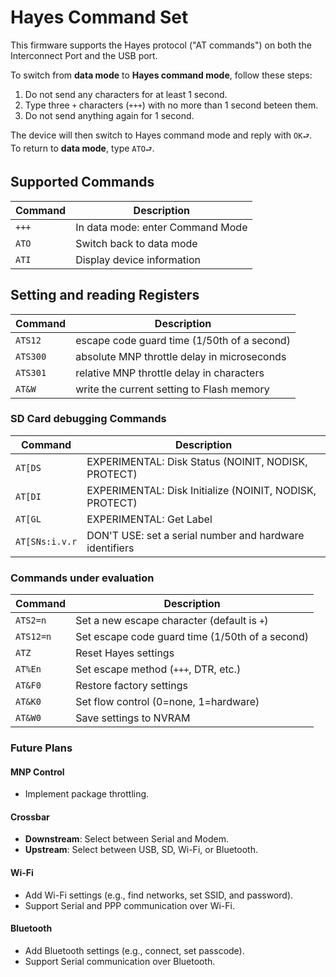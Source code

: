 # Hayes Command Set

This firmware supports the Hayes protocol ("AT commands") on both the Interconnect Port and the USB port.

To switch from **data mode** to **Hayes command mode**, follow these steps:
1. Do not send any characters for at least 1 second.
2. Type three `+` characters (`+++`) with no more than 1 second beteen them.
3. Do not send anything again for 1 second.

The device will then switch to Hayes command mode and reply with `OK⮐`.  
To return to **data mode**, type `ATO⮐`.

## Supported Commands

| Command | Description                          |
|---------|--------------------------------------|
| `+++`   | In data mode: enter Command Mode     |
| `ATO`   | Switch back to data mode             |
| `ATI`   | Display device information           |

## Setting and reading Registers

| Command  | Description                                 |
|----------|---------------------------------------------|
| `ATS12`  | escape code guard time (1/50th of a second) |
| `ATS300` | absolute MNP throttle delay in microseconds |
| `ATS301` | relative MNP throttle delay in characters   |
| `AT&W`   | write the current setting to Flash memory   |


### SD Card debugging Commands

| Command        | Description                                             |
|----------------|---------------------------------------------------------|
| `AT[DS`        | EXPERIMENTAL: Disk Status (NOINIT, NODISK, PROTECT)     |
| `AT[DI`        | EXPERIMENTAL: Disk Initialize (NOINIT, NODISK, PROTECT) |
| `AT[GL`        | EXPERIMENTAL: Get Label                                 |
| `AT[SNs:i.v.r` | DON'T USE: set a serial number and hardware identifiers |

### Commands under evaluation

| Command    | Description                                      |
|------------|--------------------------------------------------|
| `ATS2=n`   | Set a new escape character (default is `+`)      |
| `ATS12=n`  | Set escape code guard time (1/50th of a second)  |
| `ATZ`      | Reset Hayes settings                             |
| `AT%En`    | Set escape method (`+++`, DTR, etc.)             |
| `AT&F0`    | Restore factory settings                         |
| `AT&K0`    | Set flow control (0=none, 1=hardware)            |
| `AT&W0`    | Save settings to NVRAM                           |

### Future Plans

#### MNP Control
- Implement package throttling.

#### Crossbar
- **Downstream**: Select between Serial and Modem.
- **Upstream**: Select between USB, SD, Wi-Fi, or Bluetooth.

#### Wi-Fi
- Add Wi-Fi settings (e.g., find networks, set SSID, and password).
- Support Serial and PPP communication over Wi-Fi.

#### Bluetooth
- Add Bluetooth settings (e.g., connect, set passcode).
- Support Serial communication over Bluetooth.


